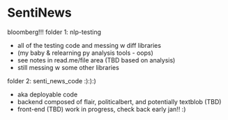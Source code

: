 # SentiNews
bloomberg!!!
folder 1: nlp-testing
* all of the testing code and messing w diff libraries
* (my baby & relearning py analysis tools - oops)
* see notes in read.me/file area (TBD based on analysis)
* still messing w some other libraries

folder 2: senti_news_code :):):)
* aka deployable code
* backend composed of flair, politicalbert, and potentially textblob (TBD)
* front-end (TBD)
work in progress, check back early jan!! :)
